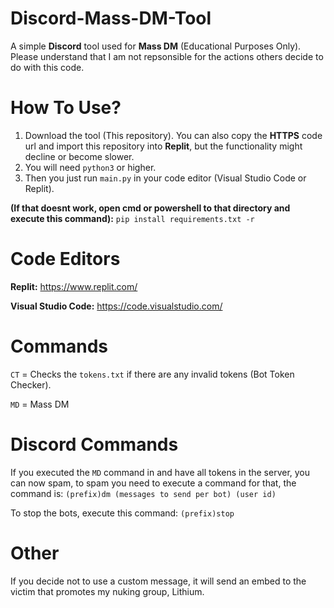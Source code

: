 # Discord-Mass-DM-Tool
A simple **Discord** tool used for **Mass DM** (Educational Purposes Only). Please understand that I am not repsonsible for the actions others decide to do with this code. 

# How To Use?
1. Download the tool (This repository). You can also copy the **HTTPS** code url and import this repository into **Replit**, but the functionality might decline or become slower.
2. You will need ```python3``` or higher.
3. Then you just run ```main.py``` in your code editor (Visual Studio Code or Replit).

**(If that doesnt work, open cmd or powershell to that directory and execute this command):** ```pip install requirements.txt -r```

# Code Editors
**Replit:** https://www.replit.com/

**Visual Studio Code:** https://code.visualstudio.com/

# Commands

```CT``` = Checks the ```tokens.txt``` if there are any invalid tokens (Bot Token Checker).

```MD``` = Mass DM

# Discord Commands

If you executed the ```MD``` command in and have all tokens in the server, you can now spam, to spam you need to execute a command for that, the command is:
```(prefix)dm (messages to send per bot) (user id)```


To stop the bots, execute this command: ```(prefix)stop```


# Other

If you decide not to use a custom message, it will send an embed to the victim that promotes my nuking group, Lithium.
